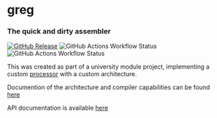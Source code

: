# greg
### The quick and dirty assembler

[![GitHub Release](https://img.shields.io/github/v/release/katepavlu/greg?include_prereleases)](https://img.shields.io/github/v/release/katepavlu/greg?include_prereleases&link=https%3A%2F%2Fgithub.com%2Fkatepavlu%2Fgreg%2Freleases
) ![GitHub Actions Workflow Status](https://img.shields.io/github/actions/workflow/status/katepavlu/greg/ci.yml?link=https%3A%2F%2Fgithub.com%2Fkatepavlu%2Fgreg%2Factions) ![GitHub Actions Workflow Status](https://img.shields.io/github/actions/workflow/status/katepavlu/greg/static.yml?label=docs&link=https%3A%2F%2Fkatepavlu.github.io%2Fgreg%2F)



This was created as part of a university module project, implementing a custom [processor](https://github.com/katepavlu/pierogi) with a custom architecture. 

Documention of the architecture and compiler capabilities can be found [here](https://docs.google.com/document/d/1AN-uqAFlSWyhOYCu5r69SF4dksxHxVPF_hEuQTsxCZg/edit?tab=t.0#heading=h.t90alc2soxi6])

API documentation is available [here](https://katepavlu.github.io/greg/)
